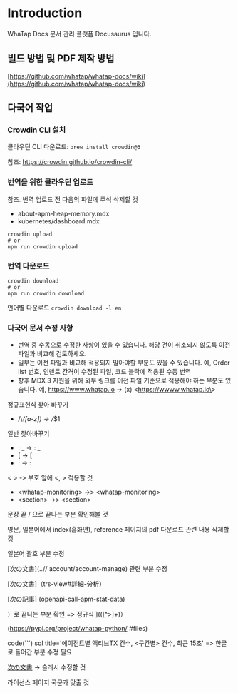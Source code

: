 # Introduction

WhaTap Docs 문서 관리 플랫폼 Docusaurus 입니다.

## 빌드 방법 및 PDF 제작 방법

[https://github.com/whatap/whatap-docs/wiki](https://github.com/whatap/whatap-docs/wiki)

## 다국어 작업

### Crowdin CLI 설치

클라우딘 CLI 다운로드: `brew install crowdin@3`

참조: <https://crowdin.github.io/crowdin-cli/>

### 번역을 위한 클라우딘 업로드

참조. 번역 업로드 전 다음의 파일에 주석 삭제할 것

- about-apm-heap-memory.mdx
- kubernetes/dashboard.mdx

```
crowdin upload
# or
npm run crowdin upload
```

### 번역 다운로드

```
crowdin download
# or
npm run crowdin download
```

언어별 다운로드 `crowdin download -l en`

### 다국어 문서 수정 사항

- 번역 중 수동으로 수정한 사항이 있을 수 있습니다. 해당 건이 취소되지 않도록 이전 파일과 비교해 검토하세요.
- 일부는 이전 파일과 비교해 적용되지 말아야할 부분도 있을 수 있습니다. 예, Order list 번호, 인덴트 간격이 수정된 파일, 코드 블락에 적용된 수동 번역
- 향후 MDX 3 지원을 위해 외부 링크를 이전 파일 기준으로 적용해야 하는 부분도 있습니다. 예, <https://www.whatap.io> -> (x) \<<https://wwww.whatap.io\>>

정규표현식 찾아 바꾸기

- /\\_([a-z]) -> /_$1

일반 찾아바꾸기

- : \_ -> : _
- \[ -> [
- \: -> :

< > -> 부호 앞에 &lt;, &gt; 적용할 것

- \<whatap-monitoring\> ->> &lt;whatap-monitoring&gt;
- \<section> ->> &lt;section&gt;

문장 끝 / 으로 끝나는 부분 확인해볼 것

영문, 일본어에서 index(홈화면), reference 페이지의 pdf 다운로드 관련 내용 삭제할 것

일본어 괄호 부분 수정

[次の文書]\(..// account/account-manage) 관련 부분 수정

[次の文書]（trs-view#詳細-分析）

[次の記事] \(openapi-call-apm-stat-data)

）로 끝나는 부분 확인 => 정규식 \]\(([^>]+)）

\(<https://pypi.org/project/whatap-python/> #files)

code(```) sql title='에이전트별 액티브TX 건수, <구간별> 건수, 최근 15초'
=> 한글로 들어간 부분 수정 필요

[次の文書](..／billing) -> 슬래시 수정할 것

라이선스 페이지 국문과 맞출 것
